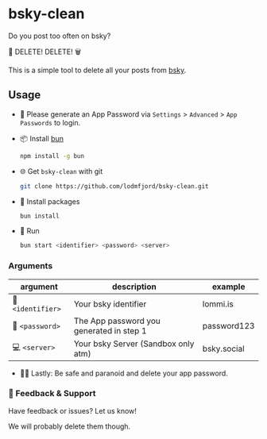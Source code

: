 # bsky-clean

Do you post too often on bsky? 

🚫 DELETE! DELETE! 🗑️

This is a simple tool to delete all your posts from [bsky](https://www.bsky.io).

## Usage

-  🔑 Please generate an App Password via ``Settings`` > ``Advanced`` > ``App Passwords`` to login.

- 📦 Install [bun](https://bun.sh/docs/installation)
    ```bash
    npm install -g bun
    ```

- 🌐 Get `bsky-clean` with git

    ```bash
    git clone https://github.com/lodmfjord/bsky-clean.git
    ```

-  🔧 Install packages

    ```bash
    bun install
    ```

-  🚀 Run 

    ```bash
    bun start <identifier> <password> <server>
    ```

### Arguments

|argument|description|example|
|--|--|--|
|🔗 ``<identifier>``| Your bsky identifier | lommi.is|
|🔑 ``<password>``| The App password you generated in step 1 | password123|
|💻 ``<server>``| Your bsky Server (Sandbox only atm)| bsky.social|

- 🕵️‍♂️ Lastly: Be safe and paranoid and delete your app password.

### 📣 Feedback & Support

Have feedback or issues? Let us know!

We will probably delete them though.

